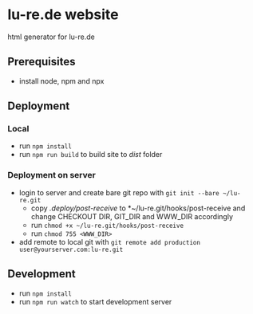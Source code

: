 # lu-re.de website

html generator for lu-re.de

## Prerequisites

* install node, npm and npx

## Deployment

### Local

* run `npm install`
* run `npm run build` to build site to *dist* folder

### Deployment on server

* login to server and create bare git repo with `git init --bare ~/lu-re.git`
  * copy *.deploy/post-receive* to *~/lu-re.git/hooks/post-receive and change CHECKOUT DIR, GIT_DIR and WWW_DIR accordingly
  * run `chmod +x ~/lu-re.git/hooks/post-receive`
  * run `chmod 755 <WWW_DIR>`
* add remote to local git with `git remote add production user@yourserver.com:lu-re.git`

## Development

* run `npm install`
* run `npm run watch` to start development server




